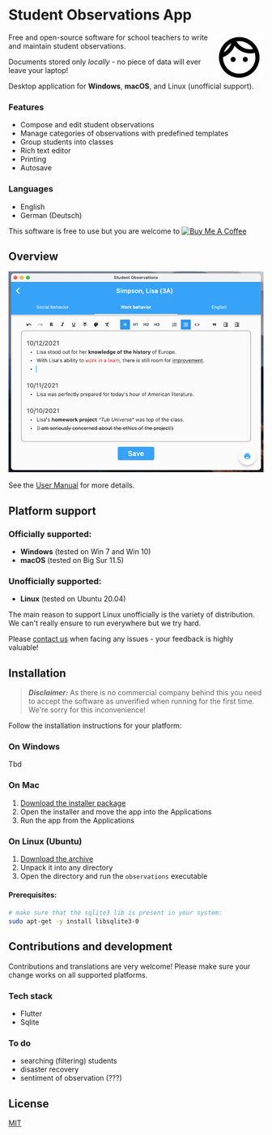 # Student Observations App

<img src="logo.png" style="height: 6rem; float: right;" align="right">

Free and open-source software for school teachers to write and maintain student observations. 

Documents stored only _locally_ - no piece of data will ever leave your laptop!

Desktop application for **Windows**, **macOS**, and Linux (unofficial support).

### Features

- Compose and edit student observations 
- Manage categories of observations with predefined templates 
- Group students into classes
- Rich text editor
- Printing 
- Autosave

### Languages 
- English 
- German (Deutsch)

This software is free to use but you are welcome to <a href="https://www.buymeacoffee.com/ttulka" target="_blank"><img src="https://cdn.buymeacoffee.com/buttons/v2/default-yellow.png" alt="Buy Me A Coffee" style="height: 35px !important;" ></a>

## Overview

![Student Observations App](docs/screenshots/observations.png)

See the [User Manual](https://github.com/ttulka/observations/wiki/User-Manual) for more details.

## Platform support

### Officially supported:

- **Windows** (tested on Win 7 and Win 10)
- **macOS** (tested on Big Sur 11.5)

### Unofficially supported:

- **Linux** (tested on Ubuntu 20.04)

The main reason to support Linux unofficially is the variety of distribution. We can't really ensure to run everywhere but we try hard.

Please [contact us](https://github.com/ttulka/observations/issues) when facing any issues - your feedback is highly valuable!


## Installation

> _**Disclaimer:**_ ​​As there is no commercial company behind this you need to accept the software as unverified when running for the first time. We're sorry for this inconvenience!

Follow the installation instructions for your platform:

### On Windows 

Tbd

### On Mac

1. [Download the installer package](https://github.com/ttulka/observations/releases/download/alpha-0.1.1/StudentObservations-Installer-macos-alpha-0.1.1.dmg)
2. Open the installer and move the app into the Applications
3. Run the app from the Applications

### On Linux (Ubuntu)

1. [Download the archive](https://github.com/ttulka/observations/releases/download/alpha-0.1.1/observations-linux-alpha-0.1.1.zip)
2. Unpack it into any directory
3. Open the directory and run the `observations` executable

#### Prerequisites:

```sh
# make sure that the sqlite3 lib is present in your system:
sudo apt-get -y install libsqlite3-0
```

## Contributions and development 

Contributions and translations are very welcome! Please make sure your change works on all supported platforms.

### Tech stack
- Flutter
- Sqlite


### To do
- searching (filtering) students
- disaster recovery
- sentiment of observation (???)

## License 

[MIT](https://github.com/ttulka/observations/blob/main/LICENSE)